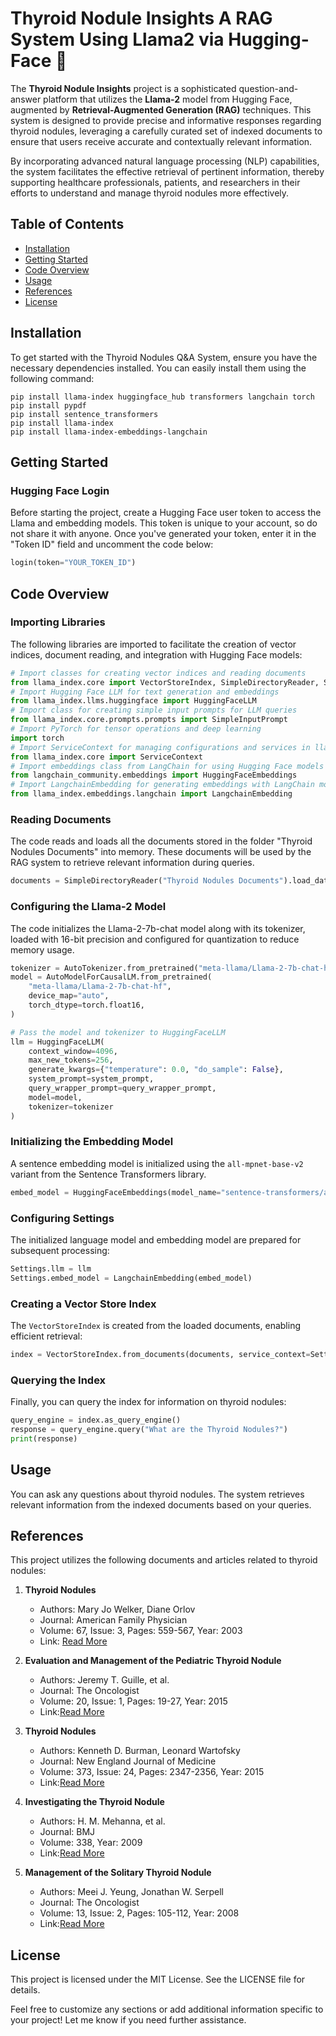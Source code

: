 # Thyroid Nodule Insights A RAG System Using Llama2 via Hugging-Face 🦙

The **Thyroid Nodule Insights** project is a sophisticated question-and-answer platform that utilizes the **Llama-2** model from Hugging Face, augmented by **Retrieval-Augmented Generation (RAG)** techniques. This system is designed to provide precise and informative responses regarding thyroid nodules, leveraging a carefully curated set of indexed documents to ensure that users receive accurate and contextually relevant information.

By incorporating advanced natural language processing (NLP) capabilities, the system facilitates the effective retrieval of pertinent information, thereby supporting healthcare professionals, patients, and researchers in their efforts to understand and manage thyroid nodules more effectively.

## Table of Contents

- [Installation](#installation)
- [Getting Started](#getting-started)
- [Code Overview](#code-overview)
- [Usage](#usage)
- [References](#references)
- [License](#license)



## Installation

To get started with the Thyroid Nodules Q&A System, ensure you have the necessary dependencies installed. You can easily install them using the following command:

```
pip install llama-index huggingface_hub transformers langchain torch
pip install pypdf
pip install sentence_transformers
pip install llama-index
pip install llama-index-embeddings-langchain
```


## Getting Started

### Hugging Face Login

Before starting the project, create a Hugging Face user token to access the Llama and embedding models. This token is unique to your account, so do not share it with anyone. Once you've generated your token, enter it in the "Token ID" field and uncomment the code below:

```python
login(token="YOUR_TOKEN_ID")
```



## Code Overview

### Importing Libraries

The following libraries are imported to facilitate the creation of vector indices, document reading, and integration with Hugging Face models:

```python
# Import classes for creating vector indices and reading documents
from llama_index.core import VectorStoreIndex, SimpleDirectoryReader, ServiceContext, PromptTemplate
# Import Hugging Face LLM for text generation and embeddings
from llama_index.llms.huggingface import HuggingFaceLLM
# Import class for creating simple input prompts for LLM queries
from llama_index.core.prompts.prompts import SimpleInputPrompt
# Import PyTorch for tensor operations and deep learning
import torch
# Import ServiceContext for managing configurations and services in llama_index
from llama_index.core import ServiceContext
# Import embeddings class from LangChain for using Hugging Face models
from langchain_community.embeddings import HuggingFaceEmbeddings
# Import LangchainEmbedding for generating embeddings with LangChain models
from llama_index.embeddings.langchain import LangchainEmbedding
```
### Reading Documents

The code reads and loads all the documents stored in the folder "Thyroid Nodules Documents" into memory. These documents will be used by the RAG system to retrieve relevant information during queries.

```python
documents = SimpleDirectoryReader("Thyroid Nodules Documents").load_data()
```

### Configuring the Llama-2 Model

The code initializes the Llama-2-7b-chat model along with its tokenizer, loaded with 16-bit precision and configured for quantization to reduce memory usage.

```python
tokenizer = AutoTokenizer.from_pretrained("meta-llama/Llama-2-7b-chat-hf")
model = AutoModelForCausalLM.from_pretrained(
    "meta-llama/Llama-2-7b-chat-hf",
    device_map="auto",
    torch_dtype=torch.float16,
)

# Pass the model and tokenizer to HuggingFaceLLM
llm = HuggingFaceLLM(
    context_window=4096,
    max_new_tokens=256,
    generate_kwargs={"temperature": 0.0, "do_sample": False},
    system_prompt=system_prompt,
    query_wrapper_prompt=query_wrapper_prompt,
    model=model,
    tokenizer=tokenizer
)
```

### Initializing the Embedding Model

A sentence embedding model is initialized using the `all-mpnet-base-v2` variant from the Sentence Transformers library.

```python
embed_model = HuggingFaceEmbeddings(model_name="sentence-transformers/all-mpnet-base-v2")
```

### Configuring Settings

The initialized language model and embedding model are prepared for subsequent processing:

```python
Settings.llm = llm
Settings.embed_model = LangchainEmbedding(embed_model)
```

### Creating a Vector Store Index

The `VectorStoreIndex` is created from the loaded documents, enabling efficient retrieval:

```python
index = VectorStoreIndex.from_documents(documents, service_context=Settings)
```

### Querying the Index

Finally, you can query the index for information on thyroid nodules:

```python
query_engine = index.as_query_engine()
response = query_engine.query("What are the Thyroid Nodules?")
print(response)
```

## Usage

You can ask any questions about thyroid nodules. The system retrieves relevant information from the indexed documents based on your queries.

## References

This project utilizes the following documents and articles related to thyroid nodules:

1. **Thyroid Nodules**  
   - Authors: Mary Jo Welker, Diane Orlov  
   - Journal: American Family Physician  
   - Volume: 67, Issue: 3, Pages: 559-567, Year: 2003  
   - Link: [Read More](https://www.aafp.org/pubs/afp/issues/2003/0201/p559.html)  

 

2. **Evaluation and Management of the Pediatric Thyroid Nodule**  
   - Authors: Jeremy T. Guille, et al.  
   - Journal: The Oncologist  
   - Volume: 20, Issue: 1, Pages: 19-27, Year: 2015
   - Link:[Read More](https://theoncologist.onlinelibrary.wiley.com/doi/pdfdirect/10.1634/theoncologist.2014-0115)
 
3. **Thyroid Nodules**  
   - Authors: Kenneth D. Burman, Leonard Wartofsky  
   - Journal: New England Journal of Medicine  
   - Volume: 373, Issue: 24, Pages: 2347-2356, Year: 2015
   -  Link:[Read More](https://emrc.mui.ac.ir/sites/emrc/files/Journal_Club/Thyroid%20Nodules.pdf)

  

4. **Investigating the Thyroid Nodule**  
   - Authors: H. M. Mehanna, et al.  
   - Journal: BMJ  
   - Volume: 338, Year: 2009
   - Link:[Read More](https://d1wqtxts1xzle7.cloudfront.net/53130149/j.1749-4486.2009.01962.x20170515-16591-vrj0vj-libre.pdf?1494834830=&response-content-disposition=inline%3B+filename%3DInvestigating_the_thyroid_nodule.pdf&Expires=1729730709&Signature=GYHn~q7fmreYldyp4olzfIgdkcih-CnOOgVv2KvCCgzEnooQp1~JAbIZ6sf9j3C64L2EC0J5i3X2mYbxrjYSO3w-x2I9HIFUI187s-fkOg8dfEOfQCwduGhvu-U5TEBf6EqOdpNtHN0Qq-0mpSzXGJjpp5Pc9tMSaZN06tQ~OGh99KJo1FY0FObXXhPXCT1LEt5QrTaLLaBgN7xB~6RmHD~M1ON7fE3sBlWLCmy~-0kxFVTEbIk42KIGgvasMQOxdqeacFT2X3XbWnACUkWuGzQk3ZIuHeIDGmg37HlCehP8npPHpidV5jy3vo2Q8MwV~nJ3e8XdzTRL3kr3gUvXKA__&Key-Pair-Id=APKAJLOHF5GGSLRBV4ZA)


5. **Management of the Solitary Thyroid Nodule**  
   - Authors: Meei J. Yeung, Jonathan W. Serpell  
   - Journal: The Oncologist  
   - Volume: 13, Issue: 2, Pages: 105-112, Year: 2008
   - Link:[Read More](https://theoncologist.onlinelibrary.wiley.com/doi/pdfdirect/10.1634/theoncologist.2007-0212)
 ## License
This project is licensed under the MIT License. See the LICENSE file for details.

Feel free to customize any sections or add additional information specific to your project! Let me know if you need further assistance.

